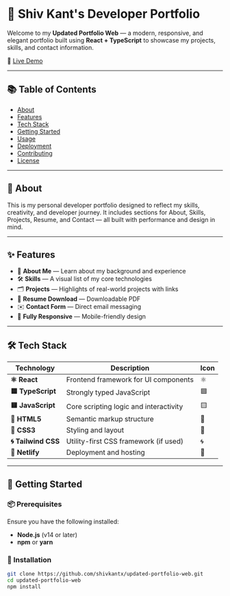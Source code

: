 # 🚀 Shiv Kant's Developer Portfolio

Welcome to my **Updated Portfolio Web** — a modern, responsive, and elegant portfolio built using **React + TypeScript** to showcase my projects, skills, and contact information.

🔗 [Live Demo](https://your-deployment-url.com) <!-- Replace with your actual Netlify or GitHub Pages link -->

---

## 📚 Table of Contents

- [About](#about)
- [Features](#features)
- [Tech Stack](#tech-stack)
- [Getting Started](#getting-started)
- [Usage](#usage)
- [Deployment](#deployment)
- [Contributing](#contributing)
- [License](#license)

---

## 🧠 About

This is my personal developer portfolio designed to reflect my skills, creativity, and developer journey. It includes sections for About, Skills, Projects, Resume, and Contact — all built with performance and design in mind.

---

## ✨ Features

- 🧑 **About Me** — Learn about my background and experience  
- 🛠️ **Skills** — A visual list of my core technologies  
- 🗂️ **Projects** — Highlights of real-world projects with links  
- 📄 **Resume Download** — Downloadable PDF  
- ✉️ **Contact Form** — Direct email messaging  
- 📱 **Fully Responsive** — Mobile-friendly design

---

## 🛠️ Tech Stack

| Technology       | Description                              | Icon |
|------------------|------------------------------------------|------|
| **⚛️ React**        | Frontend framework for UI components     | ⚛️   |
| **🟦 TypeScript**   | Strongly typed JavaScript                | 🟦   |
| **🟨 JavaScript**   | Core scripting logic and interactivity   | 🟨   |
| **📄 HTML5**        | Semantic markup structure                | 📄   |
| **🎨 CSS3**         | Styling and layout                       | 🎨   |
| **🌀 Tailwind CSS** | Utility-first CSS framework (if used)    | 🌀   |
| **🚀 Netlify**      | Deployment and hosting                   | 🚀   |

---

## 🚀 Getting Started

### 📦 Prerequisites

Ensure you have the following installed:

- **Node.js** (v14 or later)
- **npm** or **yarn**

### 🔧 Installation

```bash
git clone https://github.com/shivkantx/updated-portfolio-web.git
cd updated-portfolio-web
npm install
